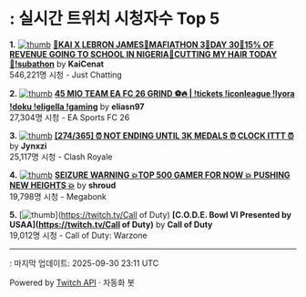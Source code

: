 # : 실시간 트위치 시청자수 Top 5

**1.** [![thumb](https://static-cdn.jtvnw.net/previews-ttv/live_user_kaicenat-320x180.jpg)](https://twitch.tv/KaiCenat)
**[👑KAI X LEBRON JAMES👑MAFIATHON 3👑DAY 30👑15% OF REVENUE GOING TO SCHOOL IN NIGERIA👑CUTTING MY HAIR TODAY👑!subathon](https://twitch.tv/KaiCenat)** by **KaiCenat**<br>546,221명 시청  - Just Chatting

**2.** [![thumb](https://static-cdn.jtvnw.net/previews-ttv/live_user_eliasn97-320x180.jpg)](https://twitch.tv/eliasn97)
**[45 MIO TEAM EA FC 26 GRIND ⚽️🔥 | !tickets !iconleague !lyora !doku !eligella !gaming](https://twitch.tv/eliasn97)** by **eliasn97**<br>27,304명 시청  - EA Sports FC 26

**3.** [![thumb](https://static-cdn.jtvnw.net/previews-ttv/live_user_jynxzi-320x180.jpg)](https://twitch.tv/Jynxzi)
**[[274/365] ⏰ NOT ENDING UNTIL 3K MEDALS ⏰ CLOCK ITTT ⏰](https://twitch.tv/Jynxzi)** by **Jynxzi**<br>25,117명 시청  - Clash Royale

**4.** [![thumb](https://static-cdn.jtvnw.net/previews-ttv/live_user_shroud-320x180.jpg)](https://twitch.tv/shroud)
**[**SEIZURE WARNING** 💥TOP 500 GAMER FOR NOW 💥 PUSHING NEW HEIGHTS 💥](https://twitch.tv/shroud)** by **shroud**<br>19,798명 시청  - Megabonk

**5.** [![thumb](https://static-cdn.jtvnw.net/previews-ttv/live_user_callofduty-320x180.jpg)](https://twitch.tv/Call of Duty)
**[C.O.D.E. Bowl VI Presented by USAA](https://twitch.tv/Call of Duty)** by **Call of Duty**<br>19,012명 시청  - Call of Duty: Warzone


---
: 마지막 업데이트: 2025-09-30 23:11 UTC

Powered by [Twitch API](https://dev.twitch.tv/docs/api/reference) · 자동화 봇